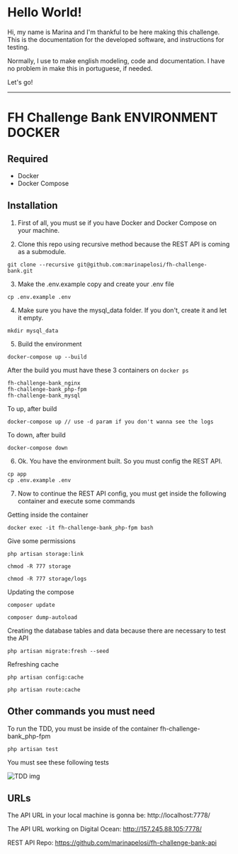 # Hello World!
Hi, my name is Marina and I'm thankful to be here making this challenge. This is the documentation for the developed software, and instructions for testing.

Normally, I use to make english modeling, code and documentation. I have no problem in make this in portuguese, if needed.

Let's go!

---
# FH Challenge Bank ENVIRONMENT DOCKER

## Required

+ Docker
+ Docker Compose

## Installation

1) First of all, you must se if you have Docker and Docker Compose on your machine.

2) Clone this repo using recursive method because the REST API is coming as a submodule.
``` 
git clone --recursive git@github.com:marinapelosi/fh-challenge-bank.git
``` 

3) Make the .env.example copy and create your .env file
``` 
cp .env.example .env
``` 

4) Make sure you have the mysql_data folder. If you don't, create it and let it empty.
```
mkdir mysql_data
``` 

5) Build the environment
```
docker-compose up --build
``` 

After the build you must have these 3 containers on `docker ps`

``` 
fh-challenge-bank_nginx
fh-challenge-bank_php-fpm
fh-challenge-bank_mysql
``` 


To up, after build
```
docker-compose up // use -d param if you don't wanna see the logs
``` 

To down, after build
``` 
docker-compose down
``` 

6) Ok. You have the environment built. So you must config the REST API.
```
cp app
cp .env.example .env
``` 

7) Now to continue the REST API config, you must get inside the following container and execute some commands

Getting inside the container
```
docker exec -it fh-challenge-bank_php-fpm bash
```

Give some permissions
```
php artisan storage:link
``` 

```
chmod -R 777 storage
``` 

```
chmod -R 777 storage/logs
``` 

Updating the compose
```
composer update
``` 

```
composer dump-autoload
``` 

Creating the database tables and data because there are necessary to test the API
```
php artisan migrate:fresh --seed
``` 

Refreshing cache
```
php artisan config:cache
``` 

```
php artisan route:cache
``` 

## Other commands you must need

To run the TDD, you must be inside of the container fh-challenge-bank_php-fpm

``` 
php artisan test
``` 

You must see these following tests

<img src="https://tech.marinapelosi.com/fh-challenge-bank/tdd.png" alt="TDD img">

## URLs

The API URL in your local machine is gonna be: http://localhost:7778/

The API URL working on Digital Ocean: http://157.245.88.105:7778/

REST API Repo: https://github.com/marinapelosi/fh-challenge-bank-api